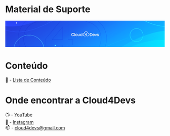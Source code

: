 # Material de Suporte

![YouTube Art](assets/capa.png?raw=true "Title")

# Conteúdo

📖 - [Lista de Conteúdo](content/content.md)

# Onde encontrar a Cloud4Devs

📺 - [YouTube](https://www.youtube.com/channel/UCn4BQ84jVUMCxlfQVap1CmQ?sub_confirmation=1)  
📱 - [Instagram](https://www.instagram.com/cloud4devs)  
📫 - cloud4devs@gmail.com